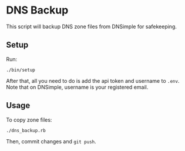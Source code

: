 DNS Backup
==========

This script will backup DNS zone files from DNSimple for safekeeping.


Setup
-----

Run:

    ./bin/setup

After that, all you need to do is add the api token and username to `.env`. Note
that on DNSimple, username is your registered email.


Usage
-----

To copy zone files:

    ./dns_backup.rb

Then, commit changes and `git push`.
